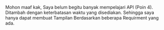 Mohon maaf kak, Saya belum begitu banyak mempelajari API (Poin 4). Ditambah dengan keterbatasan waktu yang disediakan. Sehingga saya hanya dapat membuat Tampilan Berdasarkan beberapa Requirment yang ada.

<!-- Aizan Syalim -->
